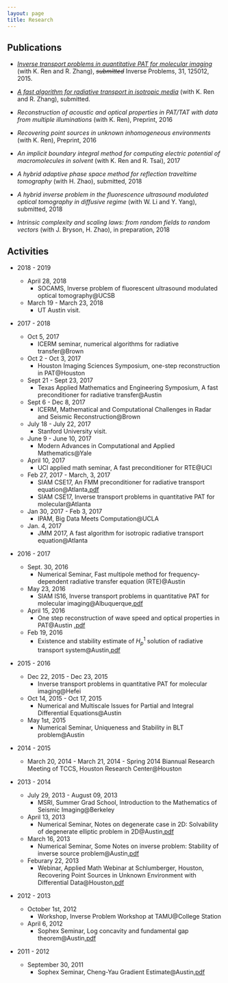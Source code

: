 ```yaml
---
layout: page
title: Research
---
```

## Publications

- *[Inverse transport problems in quantitative PAT for molecular imaging](http://arxiv.org/abs/1506.01460)* (with K. Ren and R. Zhang), <del>_submitted_</del>  Inverse Problems, 31, 125012, 2015.
- *[A fast algorithm for radiative transport in isotropic media](https://arxiv.org/abs/1610.00835)* (with K. Ren and R. Zhang), submitted.

- *Reconstruction of acoustic and optical properties in PAT/TAT with data from multiple illuminations* (with K. Ren), Preprint, 2016

- *Recovering point sources in unknown inhomogeneous environments* (with K. Ren), Preprint, 2016

- *An implicit boundary integral method for computing electric potential of macromolecules in solvent* (with K. Ren and R. Tsai), 2017

- *A hybrid adaptive phase space method for reflection traveltime tomography* (with H. Zhao), submitted, 2018

- *A hybrid inverse problem in the fluorescence ultrasound
modulated optical tomography in diffusive regime* (with W. Li and Y. Yang), submitted, 2018

- *Intrinsic complexity and scaling laws: from random fields to random vectors* (with J. Bryson, H. Zhao), in preparation, 2018

## Activities
- 2018 - 2019
  - April 28, 2018
      - SOCAMS, Inverse problem of fluorescent ultrasound modulated optical tomography@UCSB
  - March 19 - March 23, 2018
      - UT Austin visit.
- 2017 - 2018
  - Oct 5, 2017
      - ICERM seminar, numerical algorithms for radiative transfer@Brown
  - Oct 2 - Oct 3, 2017
      - Houston Imaging Sciences Symposium, one-step reconstruction in PAT@Houston
  - Sept 21 - Sept 23, 2017
      - Texas Applied Mathematics and Engineering Symposium, A fast preconditioner for radiative transfer@Austin
  - Sept 6 - Dec 8, 2017
      - ICERM, Mathematical and Computational Challenges in Radar and Seismic Reconstruction@Brown
  - July 18 - July 22, 2017
      - Stanford University visit.
  - June 9 - June 10, 2017
      - Modern Advances in Computational and Applied Mathematics@Yale
  - April 10, 2017
      - UCI applied math seminar, A fast preconditioner for RTE@UCI
  - Feb 27, 2017 - March, 3, 2017
      - SIAM CSE17, An FMM preconditioner for radiative transport equation@Atlanta[.pdf](/static/radfmm.pdf)
      - SIAM CSE17, Inverse transport problems in quantitative PAT for molecular@Atlanta
  - Jan 30, 2017 - Feb 3, 2017
      - IPAM, Big Data Meets Computation@UCLA
  - Jan. 4, 2017
      - JMM 2017, A fast algorithm for isotropic radiative transport equation@Atlanta
- 2016 - 2017
  - Sept. 30, 2016
      - Numerical Seminar, Fast multipole method for frequency-dependent radiative transfer equation (RTE)@Austin
  - May 23, 2016
      - SIAM IS16, Inverse transport problems in quantitative PAT for molecular imaging@Albuquerque[.pdf](/static/is16.pdf)
  - April 15, 2016
      - One step reconstruction of wave speed and optical properties in PAT@Austin [.pdf](/static/qpat_rec_both.pdf)
  - Feb 19, 2016
      - Existence and stability estimate of $H_p^1$ solution of radiative transport system@Austin[.pdf](/static/radiative_sys.pdf)
- 2015 - 2016
  - Dec 22, 2015 - Dec 23, 2015
      - Inverse transport problems in quantitative PAT for molecular imaging@Hefei
  - Oct 14, 2015 - Oct 17, 2015
      - Numerical and Multiscale Issues for Partial and Integral Differential Equations@Austin
  - May 1st, 2015
      - Numerical Seminar, Uniqueness and Stability in BLT problem@Austin
- 2014 - 2015
	- March 20, 2014 - March 21, 2014
		  - Spring 2014 Biannual Research Meeting of TCCS, Houston Research Center@Houston

- 2013 - 2014
	- July 29, 2013 - August 09, 2013
		- MSRI, Summer Grad School, Introduction to the Mathematics of Seismic Imaging@Berkeley
	- April 13, 2013
		- Numerical Seminar, Notes on degenerate case in 2D: Solvability of degenerate elliptic problem in 2D@Austin[.pdf](/static/degenerate2D.pdf)
	- March 16, 2013
		- Numerical Seminar, Some Notes on inverse problem: Stability of inverse source problem@Austin[.pdf](/static/IP_Point_Source.pdf)
	- Feburary 22, 2013
		- Webinar, Applied Math Webinar at Schlumberger, Houston, Recovering Point Sources in Unknown Environment with Differential Data@Houston[.pdf](/static/Recover_Point_Source_From_Unknown_Environment.pdf)

- 2012 - 2013
	- October 1st, 2012
		- Workshop, Inverse Problem Workshop at TAMU@College Station
	- April 6, 2012
		- Sophex Seminar, Log concavity and fundamental gap theorem@Austin[.pdf](/static/Sophex_Ben_Andrews.pdf)

- 2011 - 2012
	- September 30, 2011
		- Sophex Seminar, Cheng-Yau Gradient Estimate@Austin[.pdf](/static/Sophex_Cheng_Yau.pdf)
